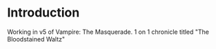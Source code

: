 # Introduction

Working in v5 of Vampire: The Masquerade. 1 on 1 chronicle titled "The Bloodstained Waltz"
